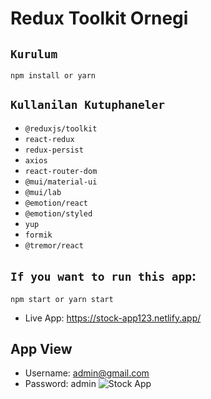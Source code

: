# Redux Toolkit Ornegi

## `Kurulum`

```
npm install or yarn
```

## `Kullanilan Kutuphaneler`

- `@reduxjs/toolkit`
- `react-redux`
- `redux-persist`
- `axios`
- `react-router-dom`
- `@mui/material-ui`
- `@mui/lab`
- `@emotion/react`
- `@emotion/styled`
- `yup`
- `formik`
- `@tremor/react`

## `If you want to run this app`:

```
npm start or yarn start
```

- Live App: https://stock-app123.netlify.app/

## App View
- Username: admin@gmail.com
- Password: admin
![Stock App](stock-app.gif)
